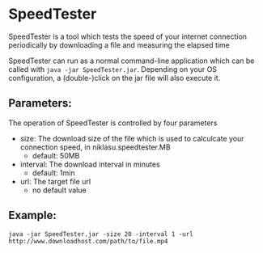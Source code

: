 # SpeedTester

SpeedTester is a tool which tests the speed of your internet connection periodically by downloading a file and measuring the elapsed time

SpeedTester can run as a normal command-line application which can be called with ``java -jar SpeedTester.jar``. Depending on your OS configuration, a (double-)click on the jar file will also execute it.

## Parameters:
The operation of SpeedTester is controlled by four parameters
* size: The download size of the file which is used to calculcate your connection speed, in niklasu.speedtester.MB
  * default: 50MB
* interval: The download interval in minutes
  * default: 1min
* url: The target file url
  * no default value

## Example:
``
java -jar SpeedTester.jar -size 20 -interval 1 -url http://www.downloadhost.com/path/to/file.mp4
``